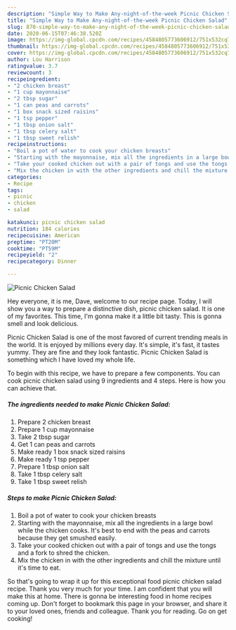```yaml
---
description: "Simple Way to Make Any-night-of-the-week Picnic Chicken Salad"
title: "Simple Way to Make Any-night-of-the-week Picnic Chicken Salad"
slug: 870-simple-way-to-make-any-night-of-the-week-picnic-chicken-salad
date: 2020-06-15T07:46:38.520Z
image: https://img-global.cpcdn.com/recipes/4584805773606912/751x532cq70/picnic-chicken-salad-recipe-main-photo.jpg
thumbnail: https://img-global.cpcdn.com/recipes/4584805773606912/751x532cq70/picnic-chicken-salad-recipe-main-photo.jpg
cover: https://img-global.cpcdn.com/recipes/4584805773606912/751x532cq70/picnic-chicken-salad-recipe-main-photo.jpg
author: Lou Harrison
ratingvalue: 3.7
reviewcount: 3
recipeingredient:
- "2 chicken breast"
- "1 cup mayonnaise"
- "2 tbsp sugar"
- "1 can peas and carrots"
- "1 box snack sized raisins"
- "1 tsp pepper"
- "1 tbsp onion salt"
- "1 tbsp celery salt"
- "1 tbsp sweet relish"
recipeinstructions:
- "Boil a pot of water to cook your chicken breasts"
- "Starting with the mayonnaise, mix all the ingredients in a large bowl while the chicken cooks. It&#39;s best to end with the peas and carrots because they get smushed easily."
- "Take your cooked chicken out with a pair of tongs and use the tongs and a fork to shred the chicken."
- "Mix the chicken in with the other ingredients and chill the mixture until it&#39;s time to eat."
categories:
- Recipe
tags:
- picnic
- chicken
- salad

katakunci: picnic chicken salad 
nutrition: 184 calories
recipecuisine: American
preptime: "PT20M"
cooktime: "PT59M"
recipeyield: "2"
recipecategory: Dinner

---
```



![Picnic Chicken Salad](https://img-global.cpcdn.com/recipes/4584805773606912/751x532cq70/picnic-chicken-salad-recipe-main-photo.jpg)

Hey everyone, it is me, Dave, welcome to our recipe page. Today, I will show you a way to prepare a distinctive dish, picnic chicken salad. It is one of my favorites. This time, I'm gonna make it a little bit tasty. This is gonna smell and look delicious.

Picnic Chicken Salad is one of the most favored of current trending meals in the world. It is enjoyed by millions every day. It's simple, it's fast, it tastes yummy. They are fine and they look fantastic. Picnic Chicken Salad is something which I have loved my whole life.




To begin with this recipe, we have to prepare a few components. You can cook picnic chicken salad using 9 ingredients and 4 steps. Here is how you can achieve that.

<!--inarticleads1-->

##### The ingredients needed to make Picnic Chicken Salad:

1. Prepare 2 chicken breast
1. Prepare 1 cup mayonnaise
1. Take 2 tbsp sugar
1. Get 1 can peas and carrots
1. Make ready 1 box snack sized raisins
1. Make ready 1 tsp pepper
1. Prepare 1 tbsp onion salt
1. Take 1 tbsp celery salt
1. Take 1 tbsp sweet relish




<!--inarticleads2-->

##### Steps to make Picnic Chicken Salad:

1. Boil a pot of water to cook your chicken breasts
1. Starting with the mayonnaise, mix all the ingredients in a large bowl while the chicken cooks. It&#39;s best to end with the peas and carrots because they get smushed easily.
1. Take your cooked chicken out with a pair of tongs and use the tongs and a fork to shred the chicken.
1. Mix the chicken in with the other ingredients and chill the mixture until it&#39;s time to eat.




So that's going to wrap it up for this exceptional food picnic chicken salad recipe. Thank you very much for your time. I am confident that you will make this at home. There is gonna be interesting food in home recipes coming up. Don't forget to bookmark this page in your browser, and share it to your loved ones, friends and colleague. Thank you for reading. Go on get cooking!
